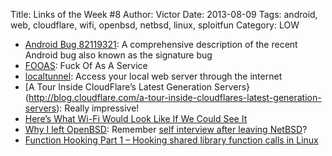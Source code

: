 Title: Links of the Week #8
Author: Victor
Date: 2013-08-09
Tags: android, web, cloudflare, wifi, openbsd, netbsd, linux, sploitfun
Category: LOW

* [Android Bug 82119321](http://justanapplication.wordpress.com/category/android/android-bugs/android-bug-8219321/): A comprehensive description of the recent Android bug also known as the signature bug
* [FOOAS](http://foaas.com/): Fuck Of As A Service
* [localtunnel](http://progrium.com/localtunnel/?news=hnnaw#readme): Access your local web server through the internet
* [A Tour Inside CloudFlare’s Latest Generation Servers}(http://blog.cloudflare.com/a-tour-inside-cloudflares-latest-generation-servers): Really impressive!
* [Here’s What Wi-Fi Would Look Like If We Could See It](http://motherboard.vice.com/blog/this-is-what-wi-fi-would-look-like-if-we-could-see-it)
* [Why I left OpenBSD](http://www.trollaxor.com/2010/06/why-i-left-openbsd.html): Remember [self interview after leaving NetBSD](http://julipedia.meroh.net/2013/06/self-interview-after-leaving-netbsd.html)?
* [Function Hooking Part 1 – Hooking shared library function calls in Linux](https://www.netspi.com/blog/entryid/191/function-hooking-part-i-hooking-shared-library-function-calls-in-linux)
